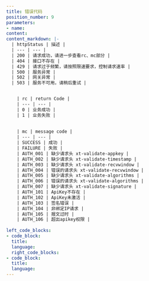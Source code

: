 ```yaml
---
title: 错误代码
position_number: 9
parameters:
- name:
content:
content_markdown: |-
  | httpStatus | 描述 |
  | --- | --- |
  | 200 | 请求成功，请进一步查看rc、mc部分 |
  | 404 | 接口不存在 |
  | 429 | 请求过于频繁，请按照限速要求，控制请求速率 |
  | 500 | 服务异常 |
  | 502 | 网关异常 |
  | 503 | 服务不可用，请稍后重试 |


    | rc | return Code |
    | --- | --- |
    | 0 | 业务成功 |
    | 1 | 业务失败 |
    
    
    | mc | message code |
    | --- | --- |
    | SUCCESS | 成功 |
    | FAILURE | 失败 |
    | AUTH_001 | 缺少请求头 xt-validate-appkey |
    | AUTH_002 | 缺少请求头 xt-validate-timestamp |
    | AUTH_003 | 缺少请求头 xt-validate-recvwindow |
    | AUTH_004 | 错误的请求头 xt-validate-recvwindow |
    | AUTH_005 | 缺少请求头 xt-validate-algorithms |
    | AUTH_006 | 错误的请求头 xt-validate-algorithms |
    | AUTH_007 | 缺少请求头 xt-validate-signature |
    | AUTH_101 | ApiKey不存在 |
    | AUTH_102 | ApiKey未激活 |
    | AUTH_103 | 签名错误 |
    | AUTH_104 | 非绑定IP请求 |
    | AUTH_105 | 报文过时 |
    | AUTH_106 | 超出apikey权限 |
    
left_code_blocks:
- code_block:
  title:
  language:
  right_code_blocks:
- code_block:
  title:
  language:
---
```



